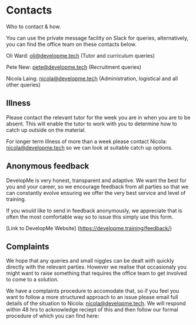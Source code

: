 # Contacts
Who to contact & how.

You can use the private message facility on Slack for queries, alternatively, you can find the office team on these contacts below.

Oli Ward: oli@developme.tech
(Tutor and curriculum queries)

Pete New: pete@developme.tech
(Recruitment queries)

Nicola Laing: nicola@developme.tech
(Administration, logistical and all other queries)

## Illness

Please contact the relevant tutor for the week you are in when you are to be absent. This will enable the tutor to work with you to determine how to catch up outside on the material.

For longer term illness of more than a week please contact Nicola: nicola@developme.tech so we can look at suitable catch up options.

## Anonymous feedback

DevelopMe is very honest, transparent and adaptive. We want the best for you and your career, so we encourage feedback from all parties so that we can constantly evolve ensuring we offer the very best service and level of training.

If you would like to send in feedback anonymously, we appreciate that is often the most comfortable way so to issue this simply use this form.

[Link to DevelopMe Website] (https://developme.training/feedback/)

## Complaints

We hope that any queries and small niggles can be dealt with quickly directly with the relevant parties. However we realise that occasionaly you might want to raise something that requires the office team to get involved to come to a solution.

We have a complaints procedure to accomodate that, so if you feel you want to follow a more structured approach to an issue please email full details of the situation to Nicola: nicola@developme.tech. We will respond within 48 hrs to acknowledge reciept of this and then follow our formal procedure of which you can find here: 

